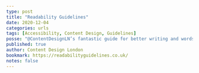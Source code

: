 ```yaml
---
type: post
title: "Readability Guidelines"
date: 2020-12-04
categories: urls
tags: [Accessibility, Content Design, Guidelines]
posse: "@ContentDesignLN’s fantastic guide for better writing and words."
published: true
author: Content Design London
bookmark: https://readabilityguidelines.co.uk/
notes: false
---
```

